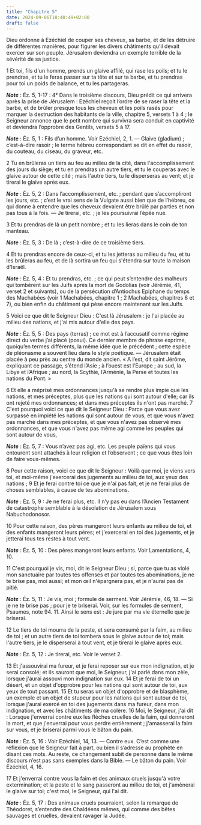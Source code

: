 ```yaml
---
title: "Chapitre 5"
date: 2024-09-06T18:40:49+02:00
draft: false
---
```



Dieu ordonne à Ezéchiel de couper ses cheveux, sa barbe, et de les détruire de différentes manières, pour figurer les divers châtiments qu’il devait exercer sur son peuple.
Jérusalem deviendra un exemple terrible de la sévérité de sa justice.


1 Et toi, fils d'un homme, prends un glaive affilé, qui rase les poils; et tu le prendras, et tu le feras passer sur ta tête et sur ta barbe, et tu prendras pour toi un poids de balance, et tu les partageras.

***Note*** :  Éz. 5, 1-17 : 4° Dans le troisième discours, Dieu prédit ce qui arrivera après la prise de Jérusalem : Ezéchiel reçoit l’ordre de se raser la tête et la barbe, et de brûler presque tous les cheveux et les poils rasés pour marquer la destruction des habitants de la ville, chapitre 5, versets 1 à 4 ; le Seigneur annonce que le petit nombre qui survivra sera conduit en captivité et deviendra l’opprobre des Gentils, versets 5 à 17.

***Note*** :  Éz. 5, 1 : Fils d’un homme. Voir Ezéchiel, 2, 1. ― Glaive (gladium) ; c’est-à-dire rasoir ; le terme hébreu correspondant se dit en effet du rasoir, du couteau, du ciseau, du graveur, etc.

2 Tu en brûleras un tiers au feu au milieu de la cité, dans l'accomplissement des jours du siège; et tu en prendras un autre tiers, et tu le couperas avec le glaive autour de cette cité ; mais l'autre tiers, tu le disperseras au vent; et je tirerai le glaive après eux.

***Note*** :  Éz. 5, 2 : Dans l’accomplissement, etc. ; pendant que s’accompliront les jours, etc. ; c’est le vrai sens de la Vulgate aussi bien que de l’hébreu, ce qui donne à entendre que les cheveux devaient être brûlé par parties et non pas tous à la fois. ― Je tirerai, etc. ; je les poursuivrai l’épée nue.

3 Et tu prendras de là un petit nombre ; et tu les lieras dans le coin de ton manteau.

***Note*** :  Éz. 5, 3 : De là ; c’est-à-dire de ce troisième tiers.

4 Et tu prendras encore de ceux-ci, et tu les jetteras au milieu du feu, et tu les brûleras au feu, et de là sortira un feu qui s'étendra sur toute la maison d'Israël.

***Note*** :  Éz. 5, 4 : Et tu prendras, etc. ; ce qui peut s’entendre des malheurs qui tombèrent sur les Juifs après la mort de Godolias (voir Jérémie, 41, verset 2 et suivants), ou de la persécution d’Antiochus Epiphane du temps des Machabées (voir 1 Machabées, chapitre 1 ; 2 Machabées, chapitres 6 et 7), ou bien enfin du châtiment qui pèse encore maintenant sur les Juifs.


5 Voici ce que dit le Seigneur Dieu : C'est là Jérusalem : je l'ai placée au milieu des nations, et j'ai mis autour d'elle des pays.

***Note*** :  Éz. 5, 5 : Des pays (terras) ; ce mot est à l’accusatif comme régime direct du verbe j’ai placé (posui). Ce dernier membre de phrase exprime, quoiqu’en termes différents, la même idée que le précédent ; cette espèce de pléonasme a souvent lieu dans le style poétique. ― Jérusalem était placée à peu près au centre du monde ancien. « A l’est, dit saint Jérôme, expliquant ce passage, s’étend l’Asie ; à l’ouest est l’Europe ; au sud, la Libye et l’Afrique ; au nord, la Scythie, l’Arménie, la Perse et toutes les nations du Pont. »

6 Et elle a méprisé mes ordonnances jusqu'à se rendre plus impie que les nations, et mes préceptes, plus que les nations qui sont autour d'elle; car ils ont rejeté mes ordonnances; et dans mes préceptes ils n'ont pas marché. 7 C'est pourquoi voici ce que dit le Seigneur Dieu : Parce que vous avez surpassé en impiété les nations qui sont autour de vous, et que vous n'avez pas marché dans mes préceptes, et que vous n'avez pas observé mes ordonnances, et que vous n'avez pas même agi comme les peuples qui sont autour de vous,

***Note*** :  Éz. 5, 7 : Vous n’avez pas agi, etc. Les peuple païens qui vous entourent sont attachés à leur religion et l’observent ; ce que vous êtes loin de faire vous-mêmes.

8 Pour cette raison, voici ce que dit le Seigneur : Voilà que moi, je viens vers toi, et moi-même j'exercerai des jugements au milieu de toi, aux yeux des nations ; 9 Et je ferai contre toi ce que je n'ai pas fait, et je ne ferai plus de choses semblables, à cause de tes abominations.

***Note*** :  Éz. 5, 9 : Je ne ferai plus, etc. Il n’y pas eu dans l’Ancien Testament de catastrophe semblable à la désolation de Jérusalem sous Nabuchodonosor.

10 Pour cette raison, des pères mangeront leurs enfants au milieu de toi, et des enfants mangeront leurs pères; et j'exercerai en toi des jugements, et je jetterai tous tes restes à tout vent.

***Note*** :  Éz. 5, 10 : Des pères mangeront leurs enfants. Voir Lamentations, 4, 10.


11 C'est pourquoi je vis, moi, dit le Seigneur Dieu ; si, parce que tu as violé mon sanctuaire par toutes tes offenses et par toutes tes abominations, je ne te brise pas, moi aussi; et mon œil n'épargnera pas, et je n'aurai pas de pitié.

***Note*** :  Éz. 5, 11 : Je vis, moi ; formule de serment. Voir Jérémie, 46, 18. ― Si je ne te brise pas ; pour je te briserai. Voir, sur les formules de serment, Psaumes, note 94. 11. Ainsi le sens est : Je jure par ma vie éternelle que je briserai.

12 Le tiers de toi mourra de la peste, et sera consumé par la faim, au milieu de toi ; et un autre tiers de toi tombera sous le glaive autour de toi; mais l'autre tiers, je le disperserai à tout vent, et je tirerai le glaive après eux.

***Note*** :  Éz. 5, 12 : Je tirerai, etc. Voir le verset 2.

13 Et j'assouvirai ma fureur, et je ferai reposer sur eux mon indignation, et je serai consolé; et ils sauront que moi, le Seigneur, j'ai parlé dans mon zèle, lorsque j'aurai assouvi mon indignation sur eux. 14 Et je ferai de toi un désert, et un objet d'opprobre pour les nations qui sont autour de toi, aux yeux de tout passant. 15 Et tu seras un objet d'opprobre et de blasphème, un exemple et un objet de stupeur pour les nations qui sont autour de toi, lorsque j'aurai exercé en toi des jugements dans ma fureur, dans mon indignation, et avec les châtiments de ma colère. 16 Moi, le Seigneur, j'ai dit : Lorsque j'enverrai contre eux les flèches cruelles de la faim, qui donneront la mort, et que j'enverrai pour vous perdre entièrement ; j'amasserai la faim sur vous, et je briserai parmi vous le bâton du pain.

***Note*** :  Éz. 5, 16 : Voir Ezéchiel, 14, 13. ― Contre eux. C’est comme une réflexion que le Seigneur fait à part, ou bien il s’adresse au prophète en disant ces mots. Au reste, ce changement subit de personne dans le même discours n’est pas sans exemples dans la Bible. ― Le bâton du pain. Voir Ezéchiel, 4, 16.

17 Et j'enverrai contre vous la faim et des animaux cruels jusqu'à votre extermination; et la peste et le sang passeront au milieu de toi, et j'amènerai le glaive sur toi; c'est moi, le Seigneur, qui l'ai dit.

***Note*** :  Éz. 5, 17 : Des animaux cruels pourraient, selon la remarque de Théodoret, s’entendre des Chaldéens mêmes, qui comme des bêtes sauvages et cruelles, devaient ravager la Judée.

